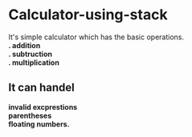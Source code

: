 # Calculator-using-stack
It's  simple calculator which has the basic operations.<br />
**. addition**<br />
**. subtruction**<br />
**. multiplication**<br />
##  It can handel <br />
   **invalid excprestions**<br />
   **parentheses**<br />
   **floating numbers.**
